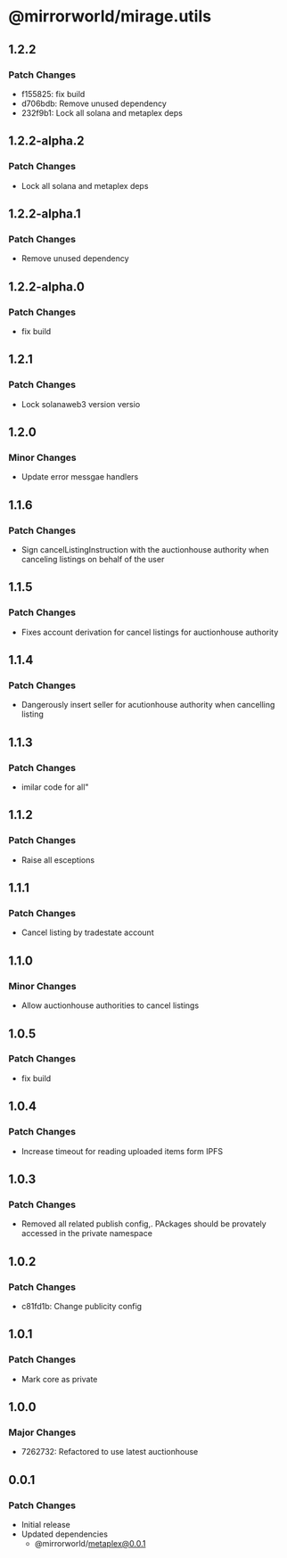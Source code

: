 # @mirrorworld/mirage.utils

## 1.2.2

### Patch Changes

- f155825: fix build
- d706bdb: Remove unused dependency
- 232f9b1: Lock all solana and metaplex deps

## 1.2.2-alpha.2

### Patch Changes

- Lock all solana and metaplex deps

## 1.2.2-alpha.1

### Patch Changes

- Remove unused dependency

## 1.2.2-alpha.0

### Patch Changes

- fix build

## 1.2.1

### Patch Changes

- Lock solanaweb3 version versio

## 1.2.0

### Minor Changes

- Update error messgae handlers

## 1.1.6

### Patch Changes

- Sign cancelListingInstruction with the auctionhouse authority when canceling listings on behalf of the user

## 1.1.5

### Patch Changes

- Fixes account derivation for cancel listings for auctionhouse authority

## 1.1.4

### Patch Changes

- Dangerously insert seller for acutionhouse authority when cancelling listing

## 1.1.3

### Patch Changes

- imilar code for all"

## 1.1.2

### Patch Changes

- Raise all esceptions

## 1.1.1

### Patch Changes

- Cancel listing by tradestate account

## 1.1.0

### Minor Changes

- Allow auctionhouse authorities to cancel listings

## 1.0.5

### Patch Changes

- fix build

## 1.0.4

### Patch Changes

- Increase timeout for reading uploaded items form IPFS

## 1.0.3

### Patch Changes

- Removed all related publish config,. PAckages should be provately accessed in the private namespace

## 1.0.2

### Patch Changes

- c81fd1b: Change publicity config

## 1.0.1

### Patch Changes

- Mark core as private

## 1.0.0

### Major Changes

- 7262732: Refactored to use latest auctionhouse

## 0.0.1

### Patch Changes

- Initial release
- Updated dependencies
  - @mirrorworld/metaplex@0.0.1
